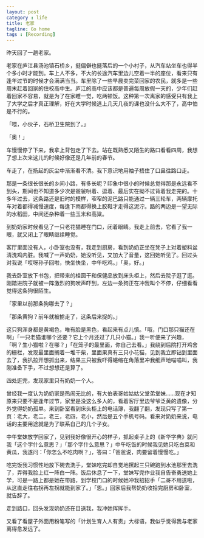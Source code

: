 ```yaml
---
layout: post
category : life
title: 老家
tagline: Go home
tags : [Recording]
---
```


昨天回了一趟老家。

老家在庐江县汤池镇石桥乡，挺偏僻也挺落后的一个小村子，从汽车站坐车也得半个多小时才能到。车上人不多，不大的长途汽车里边儿空着一半的座位，看来只有逢年过节的时候才会满满当当。车里除了一些早晨卖完菜回家的农民，就多是一些周末赶着回家的住校高中生。庐江的高中应该都是普遍每周放假一天的，少年们赶着回家不容易，就是为了在家睡一觉，吃两顿饭。这种第一次离家的感受只有我上了大学之后才真正理解，好在大学时候逃上几天几夜的课也没什么大不了，高中怕是不行的。

「喂，小伙子，石桥卫生院到了。」

「奥！」

车慢慢停了下来，我拿上背包走了下去。站在既熟悉又陌生的路口看看四周，我想了想上次来这儿的时候好像还是几年前的春节。

车走了，在扬起的灰尘中渐渐看不清。我下意识地用袖子捂住了口鼻往路口走。

那是一条很长很长的乡间小路，有多长呢？印象中很小的时候总觉得那是永远看不到头，期间也不知道多少次是爸爸哄着、逗着、最后实在拗不过背着我走完的。十多年过去，这条路还是旧时的模样，窄窄的泥巴路只能通过一辆三轮车，两辆摩托车对着都得减慢速度，每逢下雨都得换上胶鞋才走得这泥泞。路的两边是一望无际的水稻田，中间还杂种着一些玉米和高粱。

到奶奶家时候看见了一只老花猫睡在门口，闭着眼睛。我走上前去，它看了我一眼，就又闭上了眼睛继续睡觉。

客厅里面没有人，小卧室也没有，我走到厨房，看到奶奶正坐在凳子上对着塑料盆清洗鸡内脏。我喊了一声奶奶，她没听见，又加大了音量，这回她听见了。回过头对我说「哎呀孙子回啦，快坐快坐，中午吃鸡。」「奥，好。」

我去卧室放下书包，把带来的桂圆干和保健品放到床头柜上，然后去院子逛了逛。刚踏进院子就被一阵激烈的狗吠声吓到，左边一条狗正在冲我叫个不停，仔细看看觉得这条狗很陌生。

「家里以前那条狗哪去了？」

「那条黄狗？前年就被掳走了，这条后来捉的。」

这只狗浑身都是黄褐色，唯有脸是黑色，看起来有点儿慎。「哦，门口那只猫还在啊」「一只老猫谁哪个还要？它上个月还过了几只小猫。」我一听便来了兴趣，「啊？生小猫啦？在哪？」「在笼子的最里面，你自己去看。」我绕到后院打开鸡舍的栅栏，发现最里面搁着一堆干柴，里面果真有三只小花猫，见到我立即钻到里面去了，我扒拉开想抓出来，结果三只被我吓得蜷缩在角落里冲我细声地喵喵叫，我刚准备下手，不过想想还是算了。

四处逛完，发现家里只有奶奶一个人。

曾经我一度认为奶奶家是热闹无比的，有大伯表哥姑姑姑父堂弟堂妹……现在才知原来只要不是逢年过节，家里是没这么多人的，看着客厅里边爷爷泛黄的遗像，分外觉得奶奶孤单。来到卧室看到床头柜上的电话簿，我翻了翻，发现只写了第一页：老大，老二，老三，老四，老小，然后是五个手机号码。看来对奶奶来说，电话的主要用途就是为了联系自己的几个子女。

中午堂妹放学回家了，见到我好像很开心的样子，抓起桌子上的《新华字典》就问我「这个字什么意思？」「那个字什么意思？」中午吃饭的时候我见她只吃白菜和黄瓜，我遂问：「你怎么不吃肉啊？」，答曰：「爸爸说，肉要留着慢慢吃。」

吃完饭我习惯性地放下碗去洗手，堂妹吃完却自觉地摞起三只碗跑到水池那里去洗了，弄得我脸上红一阵白一阵。饭后休息了一下，堂妹写完作业我自告奋勇送她上学，可是一路上都是她在带路，到学校门口的时候她冲我招招手「二哥不用送啦，从这直走往右拐再左拐就能到家了。」「恩。」回家后我帮奶奶收拾完厨房和卧室，就告辞了。

走到路口，回头发现奶奶还在目送我，我冲她挥挥手。

又看了看屋子外面用粉笔写的「计划生育人人有责」大标语，我似乎觉得我与老家离得愈发远了。